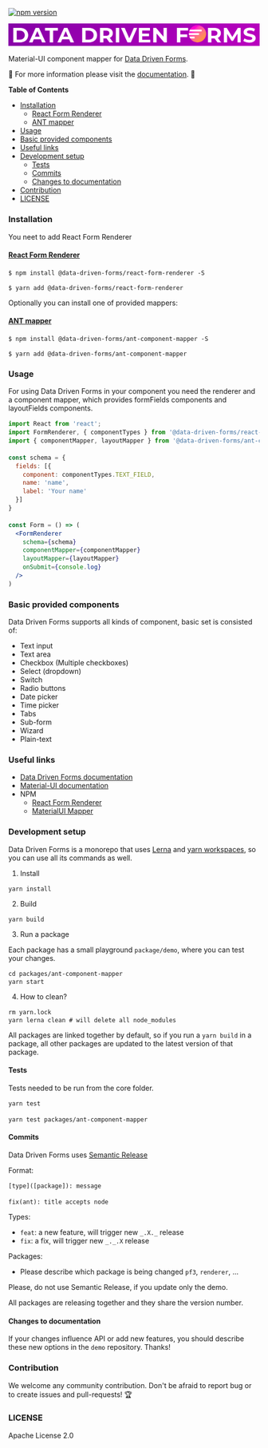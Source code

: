 [![npm version](https://badge.fury.io/js/%40data-driven-forms%2Fant-component-mapper.svg)](https://badge.fury.io/js/%40data-driven-forms%2Fant-component-mapper)

[![Data Driven Form logo](images/logo.png)](https://data-driven-forms.org/)

Material-UI component mapper for [Data Driven Forms](https://github.com/data-driven-forms/react-forms).

:book: For more information please visit the [documentation](https://data-driven-forms.org/). :book:

**Table of Contents**

- [Installation](#installation)
  - [React Form Renderer](#react-form-renderer)
  - [ANT mapper](#ant-mapper)
- [Usage](#usage)
- [Basic provided components](#basic-provided-components)
- [Useful links](#useful-links)
- [Development setup](#development-setup)
  - [Tests](#tests)
  - [Commits](#commits)
  - [Changes to documentation](#changes-to-documentation)
- [Contribution](#contribution)
- [LICENSE](#license)

### Installation

You neet to add React Form Renderer

#### [React Form Renderer](https://www.npmjs.com/package/@data-driven-forms/react-form-renderer)

```console
$ npm install @data-driven-forms/react-form-renderer -S
```

```console
$ yarn add @data-driven-forms/react-form-renderer
```

Optionally you can install one of provided mappers:

#### [ANT mapper](https://www.npmjs.com/package/@data-driven-forms/ant-component-mapper)

```console
$ npm install @data-driven-forms/ant-component-mapper -S
```

```console
$ yarn add @data-driven-forms/ant-component-mapper
```


### Usage

For using Data Driven Forms in your component you need the renderer and a component mapper, which provides formFields components and layoutFields components.

```jsx
import React from 'react';
import FormRenderer, { componentTypes } from '@data-driven-forms/react-form-renderer';
import { componentMapper, layoutMapper } from '@data-driven-forms/ant-component-mapper';

const schema = {
  fields: [{
    component: componentTypes.TEXT_FIELD,
    name: 'name',
    label: 'Your name'
  }]
}

const Form = () => (
  <FormRenderer
    schema={schema}
    componentMapper={componentMapper}
    layoutMapper={layoutMapper}
    onSubmit={console.log}
  />
)
```

### Basic provided components

Data Driven Forms supports all kinds of component, basic set is consisted of:

- Text input
- Text area
- Checkbox (Multiple checkboxes)
- Select (dropdown)
- Switch
- Radio buttons
- Date picker
- Time picker
- Tabs
- Sub-form
- Wizard
- Plain-text

### Useful links

- [Data Driven Forms documentation](https://data-driven-forms.org/)
- [Material-UI documentation](https://material-ui.com/)
- NPM
  - [React Form Renderer](https://www.npmjs.com/package/@data-driven-forms/react-form-renderer)
  - [MaterialUI Mapper](https://www.npmjs.com/package/@data-driven-forms/ant-component-mapper)


### Development setup

Data Driven Forms is a monorepo that uses [Lerna](https://github.com/lerna/lerna) and [yarn workspaces](https://classic.yarnpkg.com/blog/2017/08/02/introducing-workspaces/), so you can use all its commands as well.

1. Install

```console
yarn install
```

2. Build

```console
yarn build
```

3. Run a package

Each package has a small playground `package/demo`, where you can test your changes.

```console
cd packages/ant-component-mapper
yarn start
```

4. How to clean?

```console
rm yarn.lock
yarn lerna clean # will delete all node_modules
```

All packages are linked together by default, so if you run a `yarn build` in a package, all other packages are updated to the latest version of that package.

#### Tests

Tests needed to be run from the core folder.

```console
yarn test

yarn test packages/ant-component-mapper
```

#### Commits

Data Driven Forms uses [Semantic Release](https://github.com/semantic-release/commit-analyzer)

Format:

```
[type]([package]): message

fix(ant): title accepts node
```

Types:
- `feat`: a new feature, will trigger new `_.X._` release
- `fix`: a fix, will trigger new `_._.X` release

Packages:
- Please describe which package is being changed `pf3`, `renderer`, ...

Please, do not use Semantic Release, if you update only the demo.

All packages are releasing together and they share the version number.

#### Changes to documentation

If your changes influence API or add new features, you should describe these new options in the `demo` repository. Thanks!

### Contribution

We welcome any community contribution. Don't be afraid to report bug or to create issues and pull-requests! :trophy:

### LICENSE

Apache License 2.0